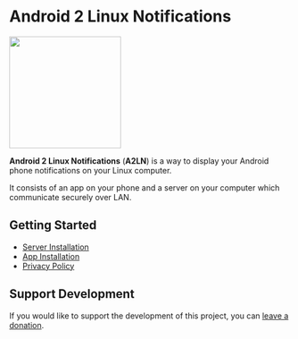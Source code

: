 # Android 2 Linux Notifications
<img src="https://raw.githubusercontent.com/patri9ck/a2ln-app/main/images/icon-transparent.png" height="200">

**Android 2 Linux Notifications** (**A2LN**) is a way to display your Android phone notifications on your Linux computer.

It consists of an app on your phone and a server on your computer which communicate securely over LAN.

## Getting Started
- [Server Installation](server.md)
- [App Installation](app.md)
- [Privacy Policy](privacy-policy.md)

## Support Development
If you would like to support the development of this project, you can [leave a donation](../index.md#donations).
